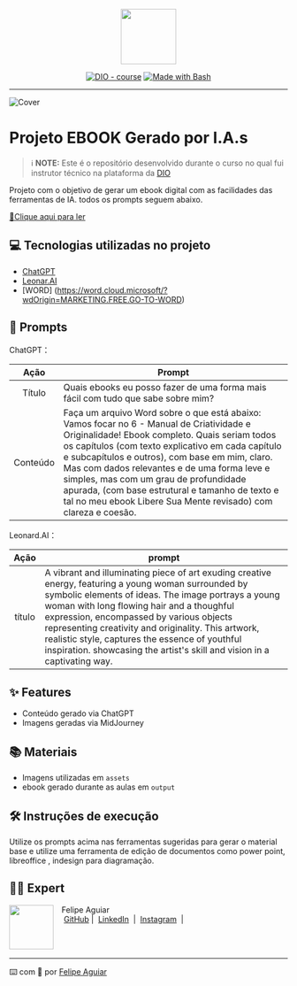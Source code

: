 <p align="center">
    <img width="100" src=".github/assets/banner.png">
</p>


<p align="center">
<a href="https://dio.me/"><img src="https://img.shields.io/badge/DIO-Course-28DA77?logo=youtube" alt="DIO - course"></a>
<a href="https://www.gnu.org/software/bash/" title="Go to Bash homepage"><img src="https://img.shields.io/badge/Prompt-Project-blue?logo=gnu-bash&amp;logoColor=white" alt="Made with Bash"></a></p>

-------



![Cover](https://github.com/Star-Fairy/prompts-recipe-to-create-a-ebook/blob/main/.github/assets/1%20-%20DIVULGA%C3%87%C3%83O.png?raw=true)

# Projeto EBOOK Gerado por I.A.s


 > ℹ️ **NOTE:** Este é o repositório desenvolvido durante o curso no qual fui instrutor técnico na plataforma da [DIO](https://dio.me)

Projeto com o objetivo de gerar um ebook digital com as facilidades das ferramentas de IA. todos os prompts
seguem abaixo.

<a href="https://github.com/Star-Fairy/prompts-recipe-to-create-a-ebook/blob/main/output/Manual%20da%20Criatividade%20e%20Originalidade.pdf" title="View PDF now"> 📕Clique aqui para ler</a>

## 💻 Tecnologias utilizadas no projeto

- [ChatGPT](https://chat.openai.com/) 
- [Leonar.AI](https://leonardo.ai/)
- [WORD] (https://word.cloud.microsoft/?wdOrigin=MARKETING.FREE.GO-TO-WORD)

## 🧠 Prompts


ChatGPT：

|   Ação   | Prompt                                                                                                                                                                                                                                                                         |
| :------: | ------------------------------------------------------------------------------------------------------------------------------------------------------------------------------------------------------------------------------------------------------------------------------ |
|  Título  | Quais ebooks eu posso fazer de uma forma mais fácil com tudo que sabe sobre mim?                                                                                                                                                                                               |
| Conteúdo | Faça um arquivo Word sobre o que está abaixo: Vamos focar no 6 - Manual de Criatividade e Originalidade! Ebook completo. Quais seriam todos os capítulos (com texto explicativo em cada capítulo e subcapítulos e outros), com base em mim, claro. Mas com dados relevantes e de uma forma leve e simples, mas com um grau de profundidade apurada, (com base estrutural e tamanho de texto e tal no meu ebook Libere Sua Mente revisado) com clareza e coesão. |



Leonard.AI：

|  Ação  | prompt                                                                                 |
| :----: | -------------------------------------------------------------------------------------- |
| título | A vibrant and illuminating piece of art exuding creative energy, featuring a young woman surrounded by symbolic elements of ideas. The image portrays a young woman with long flowing hair and a thoughful expression, encompassed by various objects representing creativity and originality. This artwork, realistic style, captures the essence of youthful inspiration. showcasing the artist's skill and vision in a captivating way. |

## ✨ Features

- Conteúdo gerado via ChatGPT
- Imagens geradas via MidJourney

## 📚 Materiais

- Imagens utilizadas em `assets`
- ebook gerado durante as aulas em `output`

## 🛠️ Instruções de execução

Utilize os prompts acima nas ferramentas sugeridas para gerar o material base e utilize uma ferramenta de edição de documentos como power point, libreoffice , indesign para diagramação.

## 👨‍💻 Expert

<p>
    <img 
      align=left 
      margin=10 
      width=80 
      src="https://avatars.githubusercontent.com/u/37452836?v=4"
    />
    <p>&nbsp&nbsp&nbspFelipe Aguiar<br>
    &nbsp&nbsp&nbsp
    <a href="https://github.com/felipeAguiarCode">
    GitHub</a>&nbsp;|&nbsp;
    <a href="www.linkedin.com/in/
felipe-exe">LinkedIn</a>
&nbsp;|&nbsp;
    <a href="https://www.instagram.com/felipeaguiar.exe/">
    Instagram</a>
&nbsp;|&nbsp;</p>
</p>
<br/><br/>
<p>

---

⌨️ com 💜 por [Felipe Aguiar](https://github.com/felipeAguiarCode)
